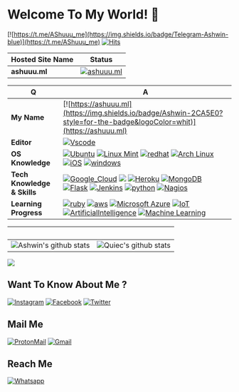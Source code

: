 # Welcome To My World! 👋
[![https://t.me/AShuuu_me](https://img.shields.io/badge/Telegram-Ashwin-blue)](https://t.me/AShuuu_me)
[![Hits](https://hits.seeyoufarm.com/api/count/incr/badge.svg?url=https://github.com/darkshadee/)](https://github.com/darkshadee)

Hosted Site Name | Status
--- | ---
**ashuuu.ml** | [![ashuuu.ml](https://img.shields.io/website-up-down-green-red/https/ashuuu.ml.svg?style=flat-square)](https://ashuuu.ml/)

Q | A
--- | ---
**My Name**  | [![https://ashuuu.ml](https://img.shields.io/badge/Ashwin-2CA5E0?style=for-the-badge&logoColor=whit)](https://ashuuu.ml)
**Editor**  | [![Vscode](https://img.shields.io/badge/Visual%20Studio%20Code-3366FF?style=for-the-badge&logo=visual-studio-code&logoColor=white)](https://code.visualstudio.com)
**OS Knowledge** | [![Ubuntu](https://img.shields.io/badge/Ubuntu-E95420?style=for-the-badge&logo=ubuntu&logoColor=white)](https://ubuntu.com/) [![Linux Mint](https://img.shields.io/badge/Linux_Mint-87CF3E?style=for-the-badge&logo=linux-mint&logoColor=white)](https://linuxmint.com) [![redhat](https://img.shields.io/badge/Redhat-E70000?style=for-the-badge)](https://www.redhat.com) [![Arch Linux](https://img.shields.io/badge/Arch_Linux-1793D1?style=for-the-badge&logo=arch-linux&logoColor=white)](https://archlinux.org) [![iOS](https://img.shields.io/badge/iOS-000000?style=for-the-badge&logo=ios&logoColor=white)](https://www.apple.com/in/ios) [![windows](https://img.shields.io/badge/Windows-0078D6?style=for-the-badge&logo=windows&logoColor=white)](https://www.microsoft.com)
**Tech Knowledge & Skills**  | [![Google_Cloud](https://img.shields.io/badge/Google_Cloud-4285F4?style=for-the-badge&logo=google-cloud&logoColor=white)](https://cloud.google.com/) [![](https://img.shields.io/badge/Django-0C4B33?style=for-the-badge&logo=django&logoColor=white)](https://www.djangoproject.com) [![Heroku](https://img.shields.io/badge/Heroku-430098?style=for-the-badge&logo=heroku&logoColor=white)](https://www.heroku.com) [![MongoDB](https://img.shields.io/badge/MongoDB-4EA94B?style=for-the-badge&logo=mongodb&logoColor=white)](https://www.mongodb.com) [![Flask](https://img.shields.io/badge/Flask-000000?style=for-the-badge&logo=flask&logoColor=white)](https://flask.palletsprojects.com)  [![Jenkins](https://img.shields.io/badge/Jenkins-669933?style=for-the-badge)](https://www.jenkins.io) [![python](https://img.shields.io/badge/Python-3776AB?style=for-the-badge&logo=python&logoColor=white)](https://www.python.org) [![Nagios](https://img.shields.io/badge/Nagios-CC0066?style=for-the-badge)](https://www.nginx.com)
**Learning Progress** | [![ruby](https://img.shields.io/badge/Ruby-CC342D?style=for-the-badge&logo=ruby&logoColor=white)](https://www.ruby-lang.org) [![aws](https://img.shields.io/badge/Amazon_AWS-F08804?style=for-the-badge&logo=amazon-aws&logoColor=white)](https://aws.amazon.com) [![Microsoft Azure](https://img.shields.io/badge/Microsoft_Azure-2273BA?style=for-the-badge&logo=microsoft-azure&logoColor=white)](https://azure.microsoft.com) [![IoT](https://img.shields.io/badge/IoT-3399FF?style=for-the-badge&logoColor=white)](https://en.wikipedia.org/wiki/Internet_of_things) [![ArtificialIntelligence](https://img.shields.io/badge/Artificial%20Intelligence-FFCC33?style=for-the-badge&logoColor=white)](https://www.google.com/search?q=artificial+intelligence) [![Machine Learning](https://img.shields.io/badge/Machine%20Learning-FF3333?style=for-the-badge&logoColor=white)](https://www.google.com/search?q=Machine+Learning)

 ‏‏‎ ‎| ‏‏‎ ‎
 --- | ---
![Ashwin's github stats](https://github-readme-stats.vercel.app/api?username=darkshadee&show_icons=true&theme=radical&include_all_commits=true) | ![Quiec's github stats](https://github-readme-stats.vercel.app/api/top-langs/?username=darkshadee&theme=radical&layout=compact)


<img src="https://github-readme-streak-stats.herokuapp.com/?user=darkshadee"></img>

## Want To Know About Me ?
[![Instagram](https://img.shields.io/badge/Instagram-E4405F?style=for-the-badge&logo=instagram&logoColor=white)](https://www.instagram.com/ashuuu_darkshade) [![Facebook](https://img.shields.io/badge/Facebook-1877F2?style=for-the-badge&logo=facebook&logoColor=white)](https://www.facebook.com/AShuuuCruzz) [![Twitter](https://img.shields.io/badge/Twitter-1DA1F2?style=for-the-badge&logo=twitter&logoColor=white)](https://twitter.com/ashwin_cruzz)

## Mail Me
[![ProtonMail](https://img.shields.io/badge/ProtonMail-8B89CC?style=for-the-badge&logo=protonmail&logoColor=white)](mailto:AShuuu03@protonmail.com) [![Gmail](https://img.shields.io/badge/Gmail-D14836?style=for-the-badge&logo=gmail&logoColor=white)](mailto:maashwin115@gmail.com)

## Reach Me
[![Whatsapp](https://img.shields.io/badge/WhatsApp-25D366?style=for-the-badge&logo=whatsapp&logoColor=white)](https://wa.link/j4k76v)
